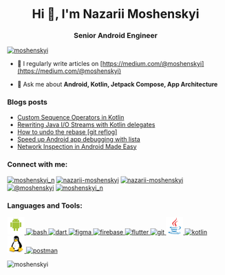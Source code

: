 <h1 align="center">Hi 👋, I'm Nazarii Moshenskyi</h1>
<h3 align="center">Senior Android Engineer</h3>

<p align="left"> <a href="https://github.com/ryo-ma/github-profile-trophy"><img src="https://github-profile-trophy.vercel.app/?username=moshenskyi" alt="moshenskyi" /></a> </p>

- 📝 I regularly write articles on [https://medium.com/@moshenskyi](https://medium.com/@moshenskyi)

- 💬 Ask me about **Android, Kotlin, Jetpack Compose, App Architecture**

### Blogs posts
<!-- BLOG-POST-LIST:START -->
- [Custom Sequence Operators in Kotlin](https://moshenskyi.medium.com/custom-sequence-operators-in-kotlin-813685d2839d?source=rss-13704f0490d1------2)
- [Rewriting Java I/O Streams with Kotlin delegates](https://moshenskyi.medium.com/rewriting-java-i-o-streams-with-kotlin-delegates-20a3f3e3c350?source=rss-13704f0490d1------2)
- [How to undo the rebase [git reflog]](https://moshenskyi.medium.com/how-to-undo-the-rebase-git-reflog-8139c660f69f?source=rss-13704f0490d1------2)
- [Speed up Android app debugging with lista](https://moshenskyi.medium.com/improve-debugging-android-apps-with-lista-77c829560b8e?source=rss-13704f0490d1------2)
- [Network Inspection in Android Made Easy](https://moshenskyi.medium.com/android-network-inspector-d58e12a26d88?source=rss-13704f0490d1------2)
<!-- BLOG-POST-LIST:END -->

<h3 align="left">Connect with me:</h3>
<p align="left">
<a href="https://dev.to/moshenskyi_n" target="blank"><img align="center" src="https://raw.githubusercontent.com/rahuldkjain/github-profile-readme-generator/master/src/images/icons/Social/devto.svg" alt="moshenskyi_n" height="30" width="40" /></a>
<a href="https://linkedin.com/in/nazarii-moshenskyi" target="blank"><img align="center" src="https://raw.githubusercontent.com/rahuldkjain/github-profile-readme-generator/master/src/images/icons/Social/linked-in-alt.svg" alt="nazarii-moshenskyi" height="30" width="40" /></a>
<a href="https://stackoverflow.com/users/7805359" target="blank"><img align="center" src="https://raw.githubusercontent.com/rahuldkjain/github-profile-readme-generator/master/src/images/icons/Social/stack-overflow.svg" alt="nazarii-moshenskyi" height="30" width="40" /></a>
<a href="https://medium.com/@moshenskyi" target="blank"><img align="center" src="https://raw.githubusercontent.com/rahuldkjain/github-profile-readme-generator/master/src/images/icons/Social/medium.svg" alt="@moshenskyi" height="30" width="40" /></a>
<a href="https://www.youtube.com/@moshenskyi_n" target="blank"><img align="center" src="https://raw.githubusercontent.com/rahuldkjain/github-profile-readme-generator/master/src/images/icons/Social/youtube.svg" alt="moshenskyi_n" height="30" width="40" /></a>
</p>

<h3 align="left">Languages and Tools:</h3>
<p align="left"> <a href="https://developer.android.com" target="_blank" rel="noreferrer"> <img src="https://raw.githubusercontent.com/devicons/devicon/master/icons/android/android-original-wordmark.svg" alt="android" width="40" height="40"/> </a> <a href="https://www.gnu.org/software/bash/" target="_blank" rel="noreferrer"> <img src="https://www.vectorlogo.zone/logos/gnu_bash/gnu_bash-icon.svg" alt="bash" width="40" height="40"/> </a> <a href="https://dart.dev" target="_blank" rel="noreferrer"> <img src="https://www.vectorlogo.zone/logos/dartlang/dartlang-icon.svg" alt="dart" width="40" height="40"/> </a> <a href="https://www.figma.com/" target="_blank" rel="noreferrer"> <img src="https://www.vectorlogo.zone/logos/figma/figma-icon.svg" alt="figma" width="40" height="40"/> </a> <a href="https://firebase.google.com/" target="_blank" rel="noreferrer"> <img src="https://www.vectorlogo.zone/logos/firebase/firebase-icon.svg" alt="firebase" width="40" height="40"/> </a> <a href="https://flutter.dev" target="_blank" rel="noreferrer"> <img src="https://www.vectorlogo.zone/logos/flutterio/flutterio-icon.svg" alt="flutter" width="40" height="40"/> </a> <a href="https://git-scm.com/" target="_blank" rel="noreferrer"> <img src="https://www.vectorlogo.zone/logos/git-scm/git-scm-icon.svg" alt="git" width="40" height="40"/> </a> <a href="https://www.java.com" target="_blank" rel="noreferrer"> <img src="https://raw.githubusercontent.com/devicons/devicon/master/icons/java/java-original.svg" alt="java" width="40" height="40"/> </a> <a href="https://kotlinlang.org" target="_blank" rel="noreferrer"> <img src="https://www.vectorlogo.zone/logos/kotlinlang/kotlinlang-icon.svg" alt="kotlin" width="40" height="40"/> </a> <a href="https://www.linux.org/" target="_blank" rel="noreferrer"> <img src="https://raw.githubusercontent.com/devicons/devicon/master/icons/linux/linux-original.svg" alt="linux" width="40" height="40"/> </a> <a href="https://postman.com" target="_blank" rel="noreferrer"> <img src="https://www.vectorlogo.zone/logos/getpostman/getpostman-icon.svg" alt="postman" width="40" height="40"/> </a> </p>

<p><img align="center" src="https://github-readme-stats.vercel.app/api/top-langs?username=moshenskyi&show_icons=true&locale=en&layout=compact" alt="moshenskyi" /></p>
